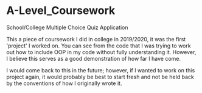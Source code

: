 # A-Level_Coursework

School/College Multiple Choice Quiz Application

This a piece of coursework I did in college in 2019/2020, it was the first 'project' I worked on. You can see from the code that I was trying to work out how to include OOP in my code without fully understanding it. However, I believe this serves as a good demonstration of how far I have come.

I would come back to this in the future; however, if I wanted to work on this project again, it would probably be best to start fresh and not be held back by the conventions of how I originally wrote it.
